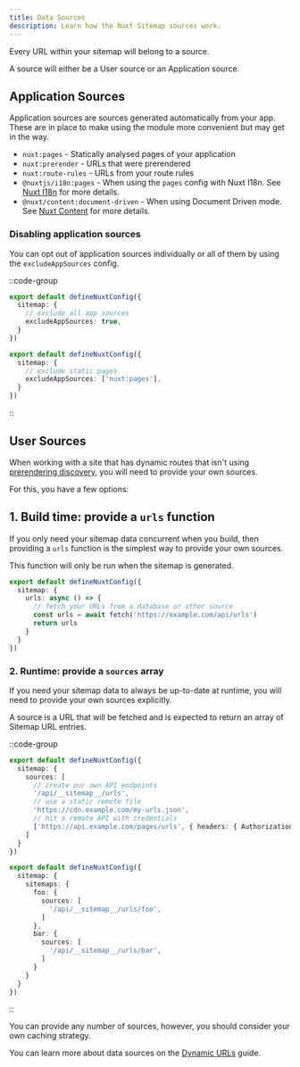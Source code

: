```yaml
---
title: Data Sources
description: Learn how the Nuxt Sitemap sources work.
---
```


Every URL within your sitemap will belong to a source.

A source will either be a User source or an Application source.

## Application Sources

Application sources are sources generated automatically from your app. These are in place to make using the module more
convenient but may get in the way.

- `nuxt:pages` - Statically analysed pages of your application
- `nuxt:prerender` - URLs that were prerendered
- `nuxt:route-rules` - URLs from your route rules
- `@nuxtjs/i18n:pages` - When using the `pages` config with Nuxt I18n. See [Nuxt I18n](/docs/sitemap/integrations/i18n) for more details.
- `@nuxt/content:document-driven` - When using Document Driven mode. See [Nuxt Content](/docs/sitemap/integrations/content) for more details.

### Disabling application sources

You can opt out of application sources individually or all of them by using the `excludeAppSources` config.

::code-group

```ts [Disable all app sources]
export default defineNuxtConfig({
  sitemap: {
    // exclude all app sources
    excludeAppSources: true,
  }
})
```

```ts [Disable pages app source]
export default defineNuxtConfig({
  sitemap: {
    // exclude static pages
    excludeAppSources: ['nuxt:pages'],
  }
})
```

::

## User Sources

When working with a site that has dynamic routes that isn't using [prerendering discovery](/docs/sitemap/guides/prerendering), you will need to provide your own sources.

For this, you have a few options:

## 1. Build time: provide a `urls` function

If you only need your sitemap data concurrent when you build, then providing a `urls` function is the simplest way to provide your own sources.

This function will only be run when the sitemap is generated.

```ts [nuxt.config.ts]
export default defineNuxtConfig({
  sitemap: {
    urls: async () => {
      // fetch your URLs from a database or other source
      const urls = await fetch('https://example.com/api/urls')
      return urls
    }
  }
})
```

### 2. Runtime: provide a `sources` array

If you need your sitemap data to always be up-to-date at runtime, you will need to provide your own sources explicitly.

A source is a URL that will be fetched and is expected to return an array of Sitemap URL entries.

::code-group

```ts [Single Sitemap]
export default defineNuxtConfig({
  sitemap: {
    sources: [
      // create our own API endpoints
      '/api/__sitemap__/urls',
      // use a static remote file
      'https://cdn.example.com/my-urls.json',
      // hit a remote API with credentials
      ['https://api.example.com/pages/urls', { headers: { Authorization: 'Bearer <token>' } }]
    ]
  }
})
```

```ts [Multiple Sitemaps]
export default defineNuxtConfig({
  sitemap: {
    sitemaps: {
      foo: {
        sources: [
          '/api/__sitemap__/urls/foo',
        ]
      },
      bar: {
        sources: [
          '/api/__sitemap__/urls/bar',
        ]
      }
    }
  }
})
```

::

You can provide any number of sources, however, you should consider your own caching strategy.

You can learn more about data sources on the [Dynamic URLs](/docs/sitemap/guides/dynamic-urls) guide.
